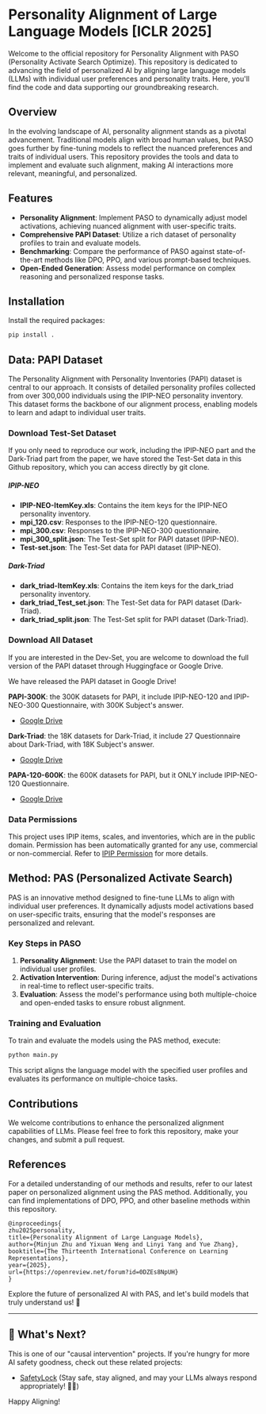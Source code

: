 
# Personality Alignment of Large Language Models [ICLR 2025]

Welcome to the official repository for Personality Alignment with PASO (Personality Activate Search Optimize). This repository is dedicated to advancing the field of personalized AI by aligning large language models (LLMs) with individual user preferences and personality traits. Here, you'll find the code and data supporting our groundbreaking research.

## Overview

In the evolving landscape of AI, personality alignment stands as a pivotal advancement. Traditional models align with broad human values, but PASO goes further by fine-tuning models to reflect the nuanced preferences and traits of individual users. This repository provides the tools and data to implement and evaluate such alignment, making AI interactions more relevant, meaningful, and personalized.

## Features

- **Personality Alignment**: Implement PASO to dynamically adjust model activations, achieving nuanced alignment with user-specific traits.
- **Comprehensive PAPI Dataset**: Utilize a rich dataset of personality profiles to train and evaluate models.
- **Benchmarking**: Compare the performance of PASO against state-of-the-art methods like DPO, PPO, and various prompt-based techniques.
- **Open-Ended Generation**: Assess model performance on complex reasoning and personalized response tasks.

## Installation


Install the required packages:

```bash
pip install .
```

## Data: PAPI Dataset

The Personality Alignment with Personality Inventories (PAPI) dataset is central to our approach. It consists of detailed personality profiles collected from over 300,000 individuals using the IPIP-NEO personality inventory. This dataset forms the backbone of our alignment process, enabling models to learn and adapt to individual user traits.

### Download Test-Set Dataset
If you only need to reproduce our work, including the IPIP-NEO part and the Dark-Triad part from the paper, we have stored the Test-Set data in this Github repository, which you can access directly by git clone.

##### IPIP-NEO
- **IPIP-NEO-ItemKey.xls**: Contains the item keys for the IPIP-NEO personality inventory.
- **mpi_120.csv**: Responses to the IPIP-NEO-120 questionnaire.
- **mpi_300.csv**: Responses to the IPIP-NEO-300 questionnaire.
- **mpi_300_split.json**: The Test-Set split for PAPI dataset (IPIP-NEO).
- **Test-set.json**: The Test-Set data for PAPI dataset (IPIP-NEO).

##### Dark-Triad
- **dark_triad-ItemKey.xls**: Contains the item keys for the dark_triad personality inventory.
- **dark_triad_Test_set.json**: The Test-Set data for PAPI dataset (Dark-Triad).
- **dark_triad_split.json**: The Test-Set split for PAPI dataset (Dark-Triad).

  
### Download All Dataset
If you are interested in the Dev-Set, you are welcome to download the full version of the PAPI dataset through Huggingface or Google Drive.

We have released the PAPI dataset in Google Drive! 

**PAPI-300K**: the 300K datasets for PAPI, it include IPIP-NEO-120 and IPIP-NEO-300 Questionnaire, with 300K Subject's answer.
- [Google Drive](https://drive.google.com/file/d/1KRhpTCwSMS47GYnmHwYRPnmxF6FOGYTf/view?usp=sharing)

**Dark-Triad**: the 18K datasets for Dark-Triad, it include 27 Questionnaire about Dark-Triad, with 18K Subject's answer.
- [Google Drive](https://drive.google.com/file/d/1TTjbHDg5BvPRHJStBx_xf7f0aHXbaOIM/view?usp=drive_link)


**PAPA-120-600K**: the 600K datasets for PAPI, but it ONLY include IPIP-NEO-120 Questionnaire. 
- [Google Drive](https://drive.google.com/file/d/1V0JkJL3KMn6ZpOqOFVkfbLZD1HqQJgS5/view?usp=drive_link)



### Data Permissions

This project uses IPIP items, scales, and inventories, which are in the public domain. Permission has been automatically granted for any use, commercial or non-commercial. Refer to [IPIP Permission](./IPIP_Permission.pdf) for more details.



## Method: PAS (Personalized Activate Search)

PAS is an innovative method designed to fine-tune LLMs to align with individual user preferences. It dynamically adjusts model activations based on user-specific traits, ensuring that the model's responses are personalized and relevant.

### Key Steps in PASO

1. **Personality Alignment**: Use the PAPI dataset to train the model on individual user profiles.
2. **Activation Intervention**: During inference, adjust the model's activations in real-time to reflect user-specific traits.
3. **Evaluation**: Assess the model's performance using both multiple-choice and open-ended tasks to ensure robust alignment.

### Training and Evaluation

To train and evaluate the models using the PAS method, execute:

```bash
python main.py
```

This script aligns the language model with the specified user profiles and evaluates its performance on multiple-choice tasks.


## Contributions

We welcome contributions to enhance the personalized alignment capabilities of LLMs. Please feel free to fork this repository, make your changes, and submit a pull request.

## References

For a detailed understanding of our methods and results, refer to our latest paper on personalized alignment using the PAS method. Additionally, you can find implementations of DPO, PPO, and other baseline methods within this repository.

```
@inproceedings{
zhu2025personality,
title={Personality Alignment of Large Language Models},
author={Minjun Zhu and Yixuan Weng and Linyi Yang and Yue Zhang},
booktitle={The Thirteenth International Conference on Learning Representations},
year={2025},
url={https://openreview.net/forum?id=0DZEs8NpUH}
}
```

Explore the future of personalized AI with PAS, and let's build models that truly understand us! 🚀

---

## 🎉 What's Next?

This is one of our "causal intervention" projects. If you're hungry for more AI safety goodness, check out these related projects:

- [SafetyLock](https://github.com/zhu-minjun/SafetyLock) (Stay safe, stay aligned, and may your LLMs always respond appropriately! 🦜✨)

Happy Aligning!



